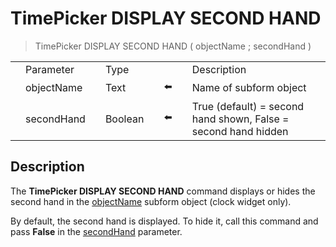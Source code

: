 # TimePicker DISPLAY SECOND HAND

> TimePicker DISPLAY SECOND HAND ( objectName ; secondHand )

|     |     |     |     |     |     |     |     |     |
| --- | --- | --- | --- | --- | --- | --- | --- | --- |
|     | Parameter |     | Type |     |     |     | Description |     |
|     | objectName |     | Text |     | ⬅️ |     | Name of subform object |     |
|     | secondHand |     | Boolean |     | ⬅️ |     | True (default) = second hand shown, False = second hand hidden |     |

## Description

The **TimePicker DISPLAY SECOND HAND** command displays or hides the second hand in the [objectName](# "Name of subform object") subform object (clock widget only).

By default, the second hand is displayed. To hide it, call this command and pass **False** in the [secondHand](# "True (default) = second hand shown, False = second hand hidden") parameter.
